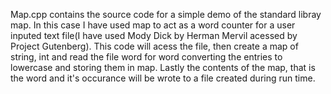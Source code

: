 Map.cpp contains the source code for a simple demo of the standard libray map. In this case I have used map to act as a word counter for a user inputed text file(I have used Mody Dick by Herman Mervil acessed by Project Gutenberg). This code will acess the file, then create a map of string, int and read the file word for word converting the entries to lowercase and storing them in map. Lastly the contents of the map, that is the word and it's occurance will be wrote to a file created during run time.
